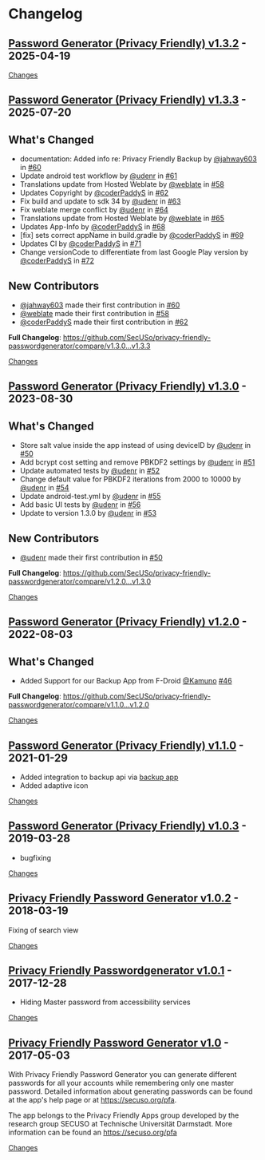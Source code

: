# Changelog

<a id="v1.3.2"></a>
## [Password Generator (Privacy Friendly) v1.3.2](https://github.com/SecUSo/privacy-friendly-passwordgenerator/releases/tag/v1.3.2) - 2025-04-19



[Changes][v1.3.2]


<a id="v1.3.3"></a>
## [Password Generator (Privacy Friendly) v1.3.3](https://github.com/SecUSo/privacy-friendly-passwordgenerator/releases/tag/v1.3.3) - 2025-07-20

## What's Changed
* documentation: Added info re: Privacy Friendly Backup by [@jahway603](https://github.com/jahway603) in [#60](https://github.com/SecUSo/privacy-friendly-passwordgenerator/pull/60)
* Update android test workflow by [@udenr](https://github.com/udenr) in [#61](https://github.com/SecUSo/privacy-friendly-passwordgenerator/pull/61)
* Translations update from Hosted Weblate by [@weblate](https://github.com/weblate) in [#58](https://github.com/SecUSo/privacy-friendly-passwordgenerator/pull/58)
* Updates Copyright by [@coderPaddyS](https://github.com/coderPaddyS) in [#62](https://github.com/SecUSo/privacy-friendly-passwordgenerator/pull/62)
* Fix build and update to sdk 34 by [@udenr](https://github.com/udenr) in [#63](https://github.com/SecUSo/privacy-friendly-passwordgenerator/pull/63)
* Fix weblate merge conflict by [@udenr](https://github.com/udenr) in [#64](https://github.com/SecUSo/privacy-friendly-passwordgenerator/pull/64)
* Translations update from Hosted Weblate by [@weblate](https://github.com/weblate) in [#65](https://github.com/SecUSo/privacy-friendly-passwordgenerator/pull/65)
* Updates App-Info by [@coderPaddyS](https://github.com/coderPaddyS) in [#68](https://github.com/SecUSo/privacy-friendly-passwordgenerator/pull/68)
* [fix] sets correct appName in build.gradle by [@coderPaddyS](https://github.com/coderPaddyS) in [#69](https://github.com/SecUSo/privacy-friendly-passwordgenerator/pull/69)
* Updates CI by [@coderPaddyS](https://github.com/coderPaddyS) in [#71](https://github.com/SecUSo/privacy-friendly-passwordgenerator/pull/71)
* Change versionCode to differentiate from last Google Play version by [@coderPaddyS](https://github.com/coderPaddyS) in [#72](https://github.com/SecUSo/privacy-friendly-passwordgenerator/pull/72)

## New Contributors
* [@jahway603](https://github.com/jahway603) made their first contribution in [#60](https://github.com/SecUSo/privacy-friendly-passwordgenerator/pull/60)
* [@weblate](https://github.com/weblate) made their first contribution in [#58](https://github.com/SecUSo/privacy-friendly-passwordgenerator/pull/58)
* [@coderPaddyS](https://github.com/coderPaddyS) made their first contribution in [#62](https://github.com/SecUSo/privacy-friendly-passwordgenerator/pull/62)

**Full Changelog**: https://github.com/SecUSo/privacy-friendly-passwordgenerator/compare/v1.3.0...v1.3.3

[Changes][v1.3.3]


<a id="v1.3.0"></a>
## [Password Generator (Privacy Friendly) v1.3.0](https://github.com/SecUSo/privacy-friendly-passwordgenerator/releases/tag/v1.3.0) - 2023-08-30

## What's Changed
* Store salt value inside the app instead of using deviceID by [@udenr](https://github.com/udenr) in [#50](https://github.com/SecUSo/privacy-friendly-passwordgenerator/pull/50)
* Add bcrypt cost setting and remove PBKDF2 settings by [@udenr](https://github.com/udenr) in [#51](https://github.com/SecUSo/privacy-friendly-passwordgenerator/pull/51)
* Update automated tests by [@udenr](https://github.com/udenr) in [#52](https://github.com/SecUSo/privacy-friendly-passwordgenerator/pull/52)
* Change default value for PBKDF2 iterations from 2000 to 10000 by [@udenr](https://github.com/udenr) in [#54](https://github.com/SecUSo/privacy-friendly-passwordgenerator/pull/54)
* Update android-test.yml by [@udenr](https://github.com/udenr) in [#55](https://github.com/SecUSo/privacy-friendly-passwordgenerator/pull/55)
* Add basic UI tests by [@udenr](https://github.com/udenr) in [#56](https://github.com/SecUSo/privacy-friendly-passwordgenerator/pull/56)
* Update to version 1.3.0 by [@udenr](https://github.com/udenr) in [#53](https://github.com/SecUSo/privacy-friendly-passwordgenerator/pull/53)

## New Contributors
* [@udenr](https://github.com/udenr) made their first contribution in [#50](https://github.com/SecUSo/privacy-friendly-passwordgenerator/pull/50)

**Full Changelog**: https://github.com/SecUSo/privacy-friendly-passwordgenerator/compare/v1.2.0...v1.3.0

[Changes][v1.3.0]


<a id="v1.2.0"></a>
## [Password Generator (Privacy Friendly) v1.2.0](https://github.com/SecUSo/privacy-friendly-passwordgenerator/releases/tag/v1.2.0) - 2022-08-03

## What's Changed
* Added Support for our Backup App from F-Droid [@Kamuno](https://github.com/Kamuno) [#46](https://github.com/SecUSo/privacy-friendly-passwordgenerator/issues/46)


**Full Changelog**: https://github.com/SecUSo/privacy-friendly-passwordgenerator/compare/v1.1.0...v1.2.0

[Changes][v1.2.0]


<a id="v1.1.0"></a>
## [Password Generator (Privacy Friendly) v1.1.0](https://github.com/SecUSo/privacy-friendly-passwordgenerator/releases/tag/v1.1.0) - 2021-01-29

- Added integration to backup api via [backup app](https://github.com/SecUSo/privacy-friendly-backup)
- Added adaptive icon

[Changes][v1.1.0]


<a id="v1.0.3"></a>
## [Password Generator (Privacy Friendly) v1.0.3](https://github.com/SecUSo/privacy-friendly-passwordgenerator/releases/tag/v1.0.3) - 2019-03-28

- bugfixing

[Changes][v1.0.3]


<a id="v1.0.2"></a>
## [Privacy Friendly Password Generator v1.0.2](https://github.com/SecUSo/privacy-friendly-passwordgenerator/releases/tag/v1.0.2) - 2018-03-19

Fixing of search view

[Changes][v1.0.2]


<a id="v1.0.1"></a>
## [Privacy Friendly Passwordgenerator v1.0.1](https://github.com/SecUSo/privacy-friendly-passwordgenerator/releases/tag/v1.0.1) - 2017-12-28

* Hiding Master password from accessibility services

[Changes][v1.0.1]


<a id="v1.0"></a>
## [Privacy Friendly Password Generator v1.0](https://github.com/SecUSo/privacy-friendly-passwordgenerator/releases/tag/v1.0) - 2017-05-03

With Privacy Friendly Password Generator you can generate different passwords for all your accounts while remembering only one master password. Detailed information about generating passwords can be found at the app's help page or at https://secuso.org/pfa. 

The app belongs to the Privacy Friendly Apps group developed by the research group SECUSO at Technische Universität Darmstadt. More information can be found an https://secuso.org/pfa

[Changes][v1.0]


[v1.3.2]: https://github.com/SecUSo/privacy-friendly-passwordgenerator/compare/v1.3.3...v1.3.2
[v1.3.3]: https://github.com/SecUSo/privacy-friendly-passwordgenerator/compare/v1.3.0...v1.3.3
[v1.3.0]: https://github.com/SecUSo/privacy-friendly-passwordgenerator/compare/v1.2.0...v1.3.0
[v1.2.0]: https://github.com/SecUSo/privacy-friendly-passwordgenerator/compare/v1.1.0...v1.2.0
[v1.1.0]: https://github.com/SecUSo/privacy-friendly-passwordgenerator/compare/v1.0.3...v1.1.0
[v1.0.3]: https://github.com/SecUSo/privacy-friendly-passwordgenerator/compare/v1.0.2...v1.0.3
[v1.0.2]: https://github.com/SecUSo/privacy-friendly-passwordgenerator/compare/v1.0.1...v1.0.2
[v1.0.1]: https://github.com/SecUSo/privacy-friendly-passwordgenerator/compare/v1.0...v1.0.1
[v1.0]: https://github.com/SecUSo/privacy-friendly-passwordgenerator/tree/v1.0

<!-- Generated by https://github.com/rhysd/changelog-from-release v3.9.0 -->
